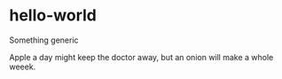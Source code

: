 # hello-world
Something generic

Apple a day might keep the doctor away, but an onion will make a whole weeek.
